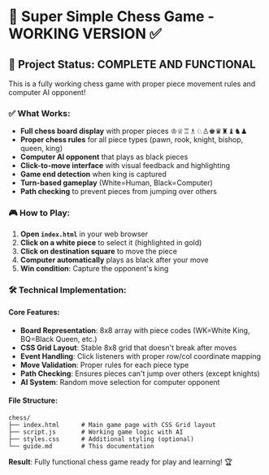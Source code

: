 # 🏁 Super Simple Chess Game - WORKING VERSION ✅

## 🎯 Project Status: COMPLETE AND FUNCTIONAL

This is a fully working chess game with proper piece movement rules and computer AI opponent!

### ✅ What Works:
- **Full chess board display** with proper pieces ♔♕♖♗♘♙♚♛♜♝♞♟
- **Proper chess rules** for all piece types (pawn, rook, knight, bishop, queen, king)  
- **Computer AI opponent** that plays as black pieces
- **Click-to-move interface** with visual feedback and highlighting
- **Game end detection** when king is captured
- **Turn-based gameplay** (White=Human, Black=Computer)
- **Path checking** to prevent pieces from jumping over others

### 🎮 How to Play:
1. **Open `index.html`** in your web browser
2. **Click on a white piece** to select it (highlighted in gold)
3. **Click on destination square** to move the piece
4. **Computer automatically** plays as black after your move
5. **Win condition**: Capture the opponent's king

### 🛠️ Technical Implementation:

#### Core Features:
- **Board Representation**: 8x8 array with piece codes (WK=White King, BQ=Black Queen, etc.)
- **CSS Grid Layout**: Stable 8x8 grid that doesn't break after moves
- **Event Handling**: Click listeners with proper row/col coordinate mapping
- **Move Validation**: Proper rules for each piece type
- **Path Checking**: Ensures pieces can't jump over others (except knights)
- **AI System**: Random move selection for computer opponent

#### File Structure:
```
chess/
├── index.html      # Main game page with CSS Grid layout
├── script.js       # Working game logic with AI
├── styles.css      # Additional styling (optional)
└── guide.md        # This documentation
```

**Result**: Fully functional chess game ready for play and learning! 🏆

